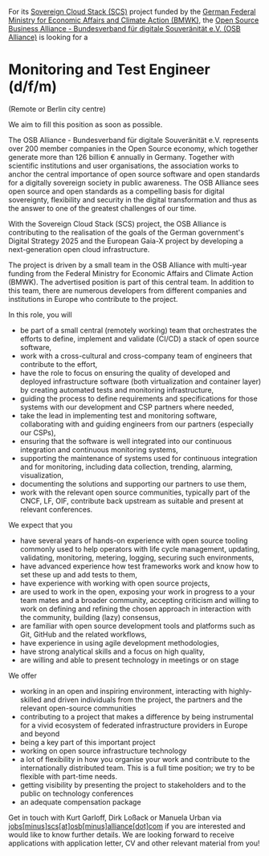For its [Sovereign Cloud Stack (SCS)](https://scs.community/)
project funded by the
[German Federal Ministry for Economic Affairs and Climate Action (BMWK)](https://bmwk.de/), the
[Open Source Business Alliance - Bundesverband für digitale Souveränität e.V. (OSB Alliance)](https://osb-alliance.de/)
is looking for a
# Monitoring and Test Engineer (d/f/m)
(Remote or Berlin city centre)

We aim to fill this position as soon as possible.

The OSB Alliance - Bundesverband für digitale
Souveränität e.V. represents over 200 member companies in the
Open Source economy, which together generate more than 126 billion &euro;
annually in Germany. Together with scientific institutions and user
organisations, the association works to anchor the central importance
of open source software and open standards for a digitally sovereign
society in public awareness. The OSB Alliance sees open source and open
standards as a compelling basis for digital sovereignty, flexibility
and security in the digital transformation and thus as the answer to
one of the greatest challenges of our time.

With the Sovereign Cloud Stack (SCS) project, the OSB Alliance is contributing
to the realisation of the goals of the German government's Digital Strategy
2025 and the European Gaia-X project by developing a next-generation open cloud
infrastructure.

The project is driven by a small team in the OSB Alliance with multi-year
funding from the Federal Ministry for Economic Affairs and Climate Action (BMWK).
The advertised position is part of this central team. In addition to this team,
there are numerous developers from different companies and institutions in
Europe who contribute to the project.

In this role, you will

* be part of a small central (remotely working) team that orchestrates the efforts to define,
	implement and validate (CI/CD) a stack of open source software,
* work with a cross-cultural and cross-company team of engineers that contribute to the effort,
* have the role to focus on ensuring the quality of developed and deployed infrastructure
    software (both virtualization and container layer) by creating automated tests and
    monitoring infrastructure,
* guiding the process to define requirements and specifications for those systems
    with our development and CSP partners where needed,
* take the lead in implementing test and monitoring software, collaborating with
    and guiding engineers from our partners (especially our CSPs),
* ensuring that the software is well integrated into our continuous integration
    and continuous monitoring systems,
* supporting the maintenance of systems used for continuous integration and for
    monitoring, including data collection, trending, alarming, visualization,
* documenting the solutions and supporting our partners to use them,
* work with the relevant open source communities, typically part of the CNCF, LF,
    OIF, contribute back upstream as suitable and present at relevant conferences.

We expect that you

* have several years of hands-on experience with open source tooling commonly used
    to help operators with life cycle management, updating, validating, monitoring,
	metering, logging, securing such environments,
* have advanced experience how test frameworks work and know how to set these up
    and add tests to them,
* have experience with working with open source projects,
* are used to work in the open, exposing your work in progress to a your
     team mates and a broader community, accepting criticism and willing
     to work on defining and refining the chosen approach in interaction
     with the community, building (lazy) consensus,
* are familiar with open source development tools and platforms such as Git,
	 GitHub and the related workflows,
* have experience in using agile development methodologies,
* have strong analytical skills and a focus on high quality,
* are willing and able to present technology in meetings or on stage

We offer

* working in an open and inspiring environment, interacting with highly-skilled and
	driven individuals from the project, the partners and the relevant open-source communities
* contributing to a project that makes a difference by being instrumental for
	a vivid ecosystem of federated infrastructure providers in Europe and beyond
* being a key part of this important project
* working on open source infrastructure technology
* a lot of flexibility in how you organise your work and contribute to
	the internationally distributed team. This is a full time position;
	we try to be flexible with part-time needs.
* getting visibility by presenting the project to stakeholders and to the public
	on technology conferences
* an adequate compensation package

Get in touch with Kurt Garloff, Dirk Loßack or Manuela Urban via
[jobs[minus]scs[at]osb[minus]alliance[dot]com](mailto:jobs-scs@osb-alliance.com)
if you are interested and would like to know further details. We are
looking forward to receive applications with application letter, CV and
other relevant material from you!
